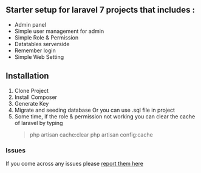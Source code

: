 
## Starter setup for laravel 7 projects that includes :
- Admin panel
- Simple user management for admin
- Simple Role & Permission
- Datatables serverside
- Remember login
- Simple Web Setting

## Installation
1. Clone Project
2. Install Composer
3. Generate Key
4. Migrate and seeding database Or you can use .sql file in project
5. Some time, if the role & permission not working you can clear the cache of laravel by typing 
	>php artisan cache:clear
	>php artisan config:cache



### Issues
If you come across any issues please  [report them here](https://github.com/devsatrio/dboilerlaravel/issues)
